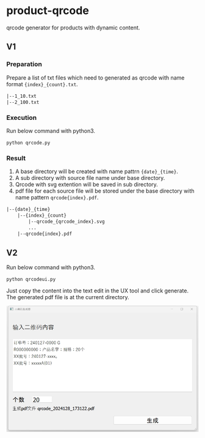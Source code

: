 # product-qrcode
qrcode generator for products with dynamic content.

## V1

### Preparation

Prepare a list of txt files which need to generated as qrcode with name format `{index}_{count}.txt`.

```
|--1_10.txt
|--2_100.txt
```


### Execution

Run below command with python3.

```
python qrcode.py
```

### Result

1. A base directory will be created with name pattrn `{date}_{time}`.
2. A sub directory with source file name under base directory.
3. Qrcode with svg extention will be saved in sub directory.
4. pdf file for each source file will be stored under the base directory with name pattern `qrcode{index}.pdf`.

```
|--{date}_{time}
    |--{index}_{count}
        |--qrcode_{qrcode_index}.svg
        ...
    |--qrcode{index}.pdf
```


## V2

Run below command with python3.

```
python qrcodeui.py
```

Just copy the content into the text edit in the UX tool and click generate. The generated pdf file is at the current directory.

![qrcode ui](./image/qrcodeui.png)